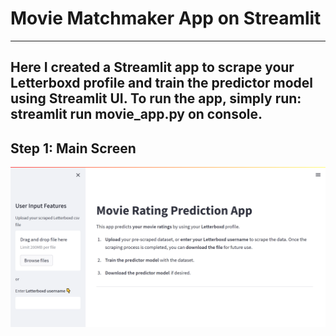 # Movie Matchmaker App on Streamlit
---
Here I created a Streamlit app to scrape your Letterboxd profile and train the predictor model using Streamlit UI.
To run the app, simply run: **streamlit run movie_app.py** on console.
---
## Step 1: Main Screen
![](images/main_screen.png)
